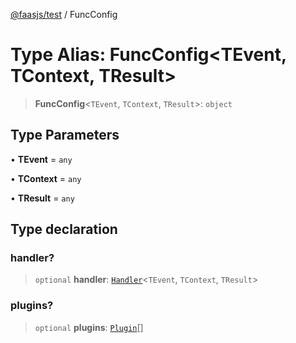 [@faasjs/test](../README.md) / FuncConfig

# Type Alias: FuncConfig\<TEvent, TContext, TResult\>

> **FuncConfig**\<`TEvent`, `TContext`, `TResult`\>: `object`

## Type Parameters

• **TEvent** = `any`

• **TContext** = `any`

• **TResult** = `any`

## Type declaration

### handler?

> `optional` **handler**: [`Handler`](Handler.md)\<`TEvent`, `TContext`, `TResult`\>

### plugins?

> `optional` **plugins**: [`Plugin`](Plugin.md)[]
